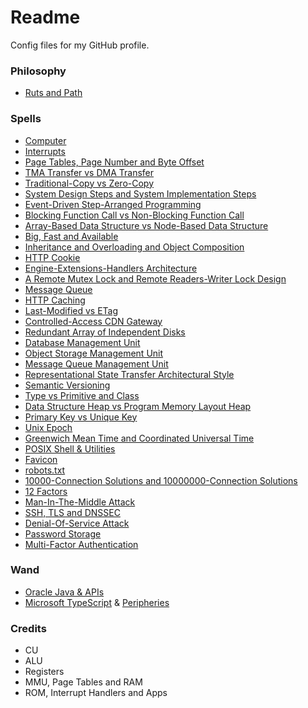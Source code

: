 # Readme
Config files for my GitHub profile.

### Philosophy
- [Ruts and Path](https://github.com/Hcpty/ruts-and-path)

### Spells
- [Computer](https://github.com/Hcpty/computer)
- [Interrupts](https://github.com/Hcpty/interrupts)
- [Page Tables, Page Number and Byte Offset](https://github.com/Hcpty/page-tables-page-number-and-byte-offset)
- [TMA Transfer vs DMA Transfer](https://github.com/Hcpty/tma-transfer-vs-dma-transfer)
- [Traditional-Copy vs Zero-Copy](https://github.com/Hcpty/traditional-copy-vs-zero-copy)
- [System Design Steps and System Implementation Steps](https://github.com/Hcpty/system-design-steps-and-system-implementation-steps)
- [Event-Driven Step-Arranged Programming](https://github.com/Hcpty/event-driven-step-arranged-programming)
- [Blocking Function Call vs Non-Blocking Function Call](https://github.com/Hcpty/blocking-function-call-vs-non-blocking-function-call)
- [Array-Based Data Structure vs Node-Based Data Structure](https://github.com/Hcpty/array-based-data-structure-vs-node-based-data-structure)
- [Big, Fast and Available](https://github.com/Hcpty/big-fast-and-available)
- [Inheritance and Overloading and Object Composition](https://github.com/Hcpty/inheritance-and-overloading-and-object-composition)
- [HTTP Cookie](https://github.com/Hcpty/http-cookie)
- [Engine-Extensions-Handlers Architecture](https://github.com/Hcpty/engine-extensions-handlers-architecture)
- [A Remote Mutex Lock and Remote Readers-Writer Lock Design](https://github.com/Hcpty/a-remote-mutex-lock-and-remote-readers-writer-lock-design)
- [Message Queue](https://github.com/Hcpty/message-queue)
- [HTTP Caching](https://github.com/Hcpty/HTTP-Caching)
- [Last-Modified vs ETag](https://github.com/Hcpty/last-modified-vs-etag)
- [Controlled-Access CDN Gateway](https://github.com/Hcpty/controlled-access-cdn-gateway)
- [Redundant Array of Independent Disks](https://github.com/Hcpty/redundant-array-of-independent-disks)
- [Database Management Unit](https://github.com/Hcpty/database-management-unit)
- [Object Storage Management Unit](https://github.com/Hcpty/object-storage-management-unit)
- [Message Queue Management Unit](https://github.com/Hcpty/message-queue-management-unit)
- [Representational State Transfer Architectural Style](https://github.com/Hcpty/representational-state-transfer-architectural-style)
- [Semantic Versioning](https://github.com/Hcpty/semantic-versioning)
- [Type vs Primitive and Class](https://github.com/Hcpty/type-vs-primitive-and-class)
- [Data Structure Heap vs Program Memory Layout Heap](https://github.com/Hcpty/data-structure-heap-vs-program-memory-layout-heap)
- [Primary Key vs Unique Key](https://github.com/Hcpty/primary-key-vs-unique-key)
- [Unix Epoch](https://github.com/Hcpty/unix-epoch)
- [Greenwich Mean Time and Coordinated Universal Time](https://github.com/Hcpty/greenwich-mean-time-and-coordinated-universal-time)
- [POSIX Shell & Utilities](https://github.com/Hcpty/posix-shell-and-utilities)
- [Favicon](https://github.com/Hcpty/favicon)
- [robots.txt](https://github.com/Hcpty/robots.txt)
- [10000-Connection Solutions and 10000000-Connection Solutions](https://github.com/Hcpty/10000-connection-solutions-and-10000000-connection-solutions)
- [12 Factors](https://github.com/Hcpty/12-factors)
- [Man-In-The-Middle Attack](https://github.com/Hcpty/man-in-the-middle-attack)
- [SSH, TLS and DNSSEC](https://github.com/Hcpty/ssh-tls-and-dnssec)
- [Denial-Of-Service Attack](https://github.com/Hcpty/denial-of-service-attack)
- [Password Storage](https://github.com/Hcpty/password-storage)
- [Multi-Factor Authentication](https://github.com/Hcpty/multi-factor-authentication)

### Wand
- [Oracle Java & APIs](https://docs.oracle.com/en/java/javase/)
- [Microsoft TypeScript](https://www.typescriptlang.org/) & [Peripheries](https://developer.mozilla.org/)

### Credits
- CU
- ALU
- Registers
- MMU, Page Tables and RAM
- ROM, Interrupt Handlers and Apps

